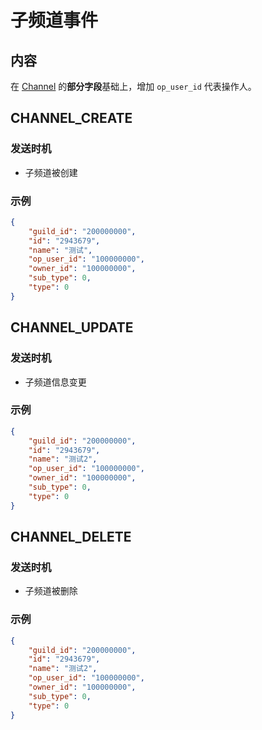 # 子频道事件

## 内容

在 [Channel](../channel/model.md#channel) 的**部分字段**基础上，增加 `op_user_id` 代表操作人。

## CHANNEL_CREATE

### 发送时机

- 子频道被创建

### 示例

```json
{
    "guild_id": "200000000",
    "id": "2943679",
    "name": "测试",
    "op_user_id": "100000000",
    "owner_id": "100000000",
    "sub_type": 0,
    "type": 0
}
```

## CHANNEL_UPDATE

### 发送时机

- 子频道信息变更

### 示例

```json
{
    "guild_id": "200000000",
    "id": "2943679",
    "name": "测试2",
    "op_user_id": "100000000",
    "owner_id": "100000000",
    "sub_type": 0,
    "type": 0
}
```

## CHANNEL_DELETE

### 发送时机

- 子频道被删除

### 示例

```json
{
    "guild_id": "200000000",
    "id": "2943679",
    "name": "测试2",
    "op_user_id": "100000000",
    "owner_id": "100000000",
    "sub_type": 0,
    "type": 0
}
```
